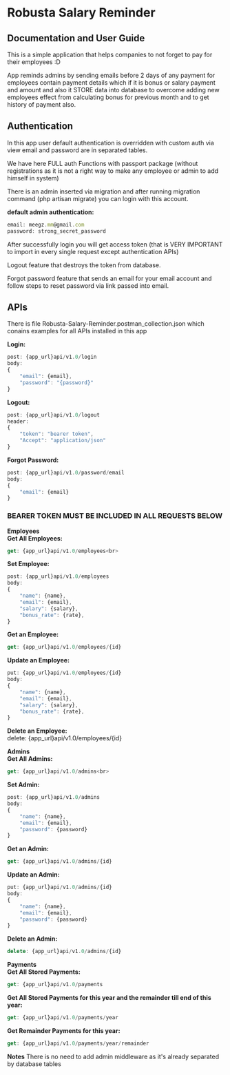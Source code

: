 # Robusta Salary Reminder #

## Documentation and User Guide ##
This is a simple application that helps companies to not forget to pay for their employees :D

App reminds admins by sending emails before 2 days of any payment for employees contain payment details which if it is bonus or salary payment and amount and also it STORE data into database to overcome adding new employees effect from calculating bonus for previous month and to get history of payment also.

## Authentication ##
In this app user default authentication is overridden with custom auth via view email and password are in separated tables.

We have here FULL auth Functions with passport package (without registrations as it is not a right way to make any employee or admin to add himself in system)

There is an admin inserted via migration and after running migration command (php artisan migrate) you can login with this account.

**default admin authentication:**<br>
```javascript
email: meegz.mm@gmail.com
password: strong_secret_password
```
After successfully login you will get access token (that is VERY IMPORTANT to import in every single request except authentication APIs)

Logout feature that destroys the token from database.

Forgot password feature that sends an email for your email account and follow steps to reset password via link passed into email.


## APIs ##
There is file Robusta-Salary-Reminder.postman_collection.json which conains examples for all APIs installed in this app

**Login:**<br>
```javascript
post: {app_url}api/v1.0/login
body:
{
	"email": {email},
	"password": "{password}"
}
```

**Logout:**<br>
```javascript
post: {app_url}api/v1.0/logout
header:
{
    "token": "bearer token",
    "Accept": "application/json"
}
```

**Forgot Password:**<br>
```javascript
post: {app_url}api/v1.0/password/email
body:
{
	"email": {email}
}
```

### BEARER TOKEN MUST BE INCLUDED IN ALL REQUESTS BELOW ###

**Employees**<br>
**Get All Employees:**<br>
```javascript
get: {app_url}api/v1.0/employees<br>
```
**Set Employee:**<br>
```javascript
post: {app_url}api/v1.0/employees
body:
{
    "name": {name},
    "email": {email},
    "salary": {salary},
    "bonus_rate": {rate},
}
```

**Get an Employee:**<br>
```javascript
get: {app_url}api/v1.0/employees/{id}
```
**Update an Employee:**<br>
```javascript
put: {app_url}api/v1.0/employees/{id}
body:
{
    "name": {name},
    "email": {email},
    "salary": {salary},
    "bonus_rate": {rate},
}
```
**Delete an Employee:**<br>
delete: {app_url}api/v1.0/employees/{id}<br>

**Admins**<br>
**Get All Admins:**<br>
```javascript
get: {app_url}api/v1.0/admins<br>
```
**Set Admin:**<br>
```javascript
post: {app_url}api/v1.0/admins
body:
{
    "name": {name},
    "email": {email},
    "password": {password}
}
```

**Get an Admin:**<br>
```javascript
get: {app_url}api/v1.0/admins/{id}
```
**Update an Admin:**<br>
```javascript
put: {app_url}api/v1.0/admins/{id}
body:
{
    "name": {name},
    "email": {email},
    "password": {password}
}
```

**Delete an Admin:**<br>
```javascript
delete: {app_url}api/v1.0/admins/{id}
```
**Payments**<br>
**Get All Stored Payments:**<br>
```javascript
get: {app_url}api/v1.0/payments
```
**Get All Stored Payments for this year and the remainder till end of this year:**<br>
```javascript
get: {app_url}api/v1.0/payments/year
```
**Get Remainder Payments for this year:**<br>
```javascript
get: {app_url}api/v1.0/payments/year/remainder
```


**Notes**
There is no need to add admin middleware as it's already separated by database tables